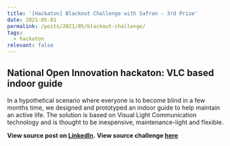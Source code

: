 ```yaml
---
title: '[Hackaton] Blackout Challenge with Safran - 3rd Prize'
date: 2021-05-01
permalink: /posts/2021/05/blackout-challenge/
tags:
  - hackaton
relevant: false
---
```


## National Open Innovation hackaton: VLC based indoor guide

In a hypothetical scenario where everyone is to become blind in a few months time, we designed and prototyped an indoor guide to help maintain an active life.
The solution is based on Visual Light Communication technology and is thought to be inexpensive, maintenance-light and flexible.

**View source post on [LinkedIn](https://www.linkedin.com/posts/thomas-dambrin_boc2-blackoutchallenge-innovation-activity-6775386845497856000-w7NE).**
**View source challenge [here](https://www.agorize.com/fr/challenges/black-out-2)**